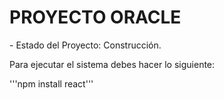 <h1>PROYECTO ORACLE</h1>
- Estado del Proyecto: Construcción.

Para ejecutar el sistema debes hacer lo siguiente:

'''npm install react'''
